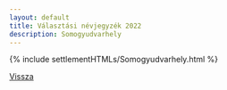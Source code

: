 ```yaml
---
layout: default
title: Választási névjegyzék 2022
description: Somogyudvarhely
---
```


{% include settlementHTMLs/Somogyudvarhely.html %}

[Vissza](./)